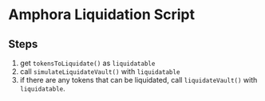 # Amphora Liquidation Script

## Steps
1. get `tokensToLiquidate()` as `liquidatable`
2. call `simulateLiquidateVault()` with `liquidatable`
3. if there are any tokens that can be liquidated, call `liquidateVault()`
with `liquidatable`.

